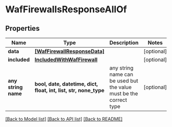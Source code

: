 # WafFirewallsResponseAllOf


## Properties
Name | Type | Description | Notes
------------ | ------------- | ------------- | -------------
**data** | [**[WafFirewallResponseData]**](WafFirewallResponseData.md) |  | [optional] 
**included** | [**IncludedWithWafFirewall**](IncludedWithWafFirewall.md) |  | [optional] 
**any string name** | **bool, date, datetime, dict, float, int, list, str, none_type** | any string name can be used but the value must be the correct type | [optional]

[[Back to Model list]](../README.md#documentation-for-models) [[Back to API list]](../README.md#documentation-for-api-endpoints) [[Back to README]](../README.md)


